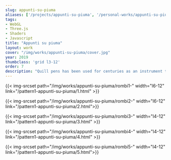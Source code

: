 ```yaml
---
slug: appunti-su-piuma
aliases: ['/projects/appunti-su-piuma', '/personal-works/appunti-su-piuma']
tags:
- WebGL
- Three.js
- Shaders
- Javascript
title: "Appunti su piuma"
layout: work
cover: "/img/works/appunti-su-piuma/cover.jpg"
year: 2019
thumbclass: 'grid l3-12'
order: 7
description: "Quill pens has been used for centuries as an instrument to write. *Appunti su piuma* (in italian, “notes on feathers”) is a web animation where the feathers are instead a surface on which can be written. Incidentally, the words “text” and “texture” shares the same root, the latin verb “texere”, which means “to weave”. Points, dots, brackets and commas are animated over the texture of a feather, waving an imaginary union between surface and text, pen and paper"
---
```




{{< img-srcset path="/img/works/appunti-su-piuma/rombi1-" width="l6-12" link="/pattern1-appunti-su-piuma/1.html" >}}
 
{{< img-srcset path="/img/works/appunti-su-piuma/rombi2-" width="l6-12" link="/pattern1-appunti-su-piuma/2.html">}}

{{< img-srcset path="/img/works/appunti-su-piuma/rombi3-" width="l4-12" link="/pattern1-appunti-su-piuma/3.html" >}}

 {{< img-srcset path="/img/works/appunti-su-piuma/rombi4-" width="l4-12" link="/pattern1-appunti-su-piuma/4.html" >}}

 {{< img-srcset path="/img/works/appunti-su-piuma/rombi5-" width="l4-12" link="/pattern1-appunti-su-piuma/5.html">}}